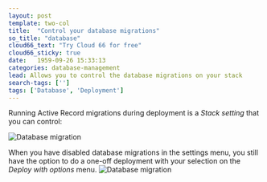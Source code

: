 ```yaml
---
layout: post
template: two-col
title:  "Control your database migrations"
so_title: "database"
cloud66_text: "Try Cloud 66 for free"
cloud66_sticky: true
date:   1959-09-26 15:33:13
categories: database-management
lead: Allows you to control the database migrations on your stack
search-tags: ['']
tags: ['Database', 'Deployment']
---
```


Running Active Record migrations during deployment is a _Stack setting_ that you can control:

![Database migration](http://cdn.cloud66.com/images/help/db_migration.png)

When you have disabled database migrations in the settings menu, you still have the option to do a one-off deployment with your selection on the _Deploy with options_ menu.
![Database migration](http://cdn.cloud66.com/images/help/db_migration_option.png)